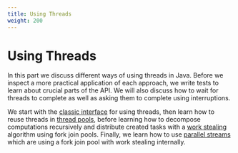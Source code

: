 ```yaml
---
title: Using Threads
weight: 200
---
```


# Using Threads

In this part we discuss different ways of using threads in Java.
Before we inspect a more practical application of each approach,
we write tests to learn about crucial parts of the API.
We will also discuss how to wait for threads to complete
as well as asking them to complete using interruptions.

We start with the 
[classic interface](classic)
for using threads,
then learn how to reuse threads in
[thread pools](pools),
before learning how to decompose computations recursively
and distribute created tasks with a 
[work stealing](work_stealing)
algorithm using fork join pools.
Finally, we learn how to use
[parallel streams](parallel_streams)
which are using a fork join pool with work stealing internally.

